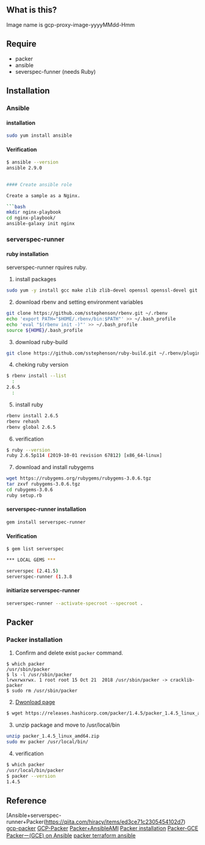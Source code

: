 ## What is this?

Image name is gcp-proxy-image-yyyyMMdd-Hmm

## Require

- packer
- ansible
- severspec-funner (needs Ruby)

## Installation

### Ansible

#### installation

```bash
sudo yum install ansible
```

#### Verification

```bash
$ ansible --version
ansible 2.9.0
  

#### Create ansible role

Create a sample as a Nginx.

```bash
mkdir nginx-playbook
cd nginx-playbook/
ansible-galaxy init nginx
```

### serverspec-runner

#### ruby installation

serverspec-runner rquires ruby.

1. install packages

```bash
sudo yum -y install gcc make zlib zlib-devel openssl openssl-devel git libffi-devel readline-devel wget bzip2
```

2. download rbenv and setting environment variables

```bash
git clone https://github.com/sstephenson/rbenv.git ~/.rbenv
echo 'export PATH="$HOME/.rbenv/bin:$PATH"' >> ~/.bash_profile
echo 'eval "$(rbenv init -)"' >> ~/.bash_profile
source ${HOME}/.bash_profile
```

3. download ruby-build

```bash
git clone https://github.com/sstephenson/ruby-build.git ~/.rbenv/plugins/ruby-build
```

4. cheking ruby version

```bash
$ rbenv install --list
  :
2.6.5
  :
```
5. install ruby

```bash
rbenv install 2.6.5
rbenv rehash
rbenv global 2.6.5
```

6. verification

```bash
$ ruby --version
ruby 2.6.5p114 (2019-10-01 revision 67812) [x86_64-linux]
```

7. download and install rubygems

```bash
wget https://rubygems.org/rubygems/rubygems-3.0.6.tgz
tar zxvf rubygems-3.0.6.tgz
cd rubygems-3.0.6
ruby setup.rb
```

#### serverspec-runner installation

```bash
gem install serverspec-runner
```

#### Verification

```bash
$ gem list serverspec

*** LOCAL GEMS ***

serverspec (2.41.5)
serverspec-runner (1.3.8
```

#### initiarize serverspec-runner

```bash
serverspec-runner --activate-specroot --specroot .
```

## Packer

### Packer installation

1. Confirm and delete exist `packer` command.

```
$ which packer
/usr/sbin/packer
$ ls -l /usr/sbin/packer
lrwxrwxrwx. 1 root root 15 Oct 21  2018 /usr/sbin/packer -> cracklib-packer
$ sudo rm /usr/sbin/packer
```

2. [Dwonload page](https://www.packer.io/downloads.html) 

```bash
$ wget https://releases.hashicorp.com/packer/1.4.5/packer_1.4.5_linux_amd64.zip
```

3. unzip package and move to /usr/local/bin

```bash
unzip packer_1.4.5_linux_amd64.zip
sudo mv packer /usr/local/bin/
```

4. verification

```bash
$ which packer
/usr/local/bin/packer
$ packer --version
1.4.5
```

## Reference

[Ansible+serverspec-runner+Packer(https://qiita.com/hiracy/items/ed3ce71c2305454102d7)
[gcp-packer](https://qiita.com/smallpalace/items/9a67f613762ee38c8caa)
[GCP-Packer](https://amemo.hatenablog.jp/entry/2017/09/25/030819)
[Packer+AnsibleAMI](https://dev.classmethod.jp/server-side/ansible/build_ami_with_packer_using_ansible/)
[Packer installation](https://www.packer.io/intro/getting-started/install.html)
[Packer-GCE](https://techblog.gmo-ap.jp/2019/07/09/packer/)
[Packerー(GCE) on Ansible](https://awsbloglink.wordpress.com/2017/11/01/packer%E3%82%A4%E3%83%A1%E3%83%BC%E3%82%B8%E4%BD%9C%E6%88%90%E6%89%8B%E9%A0%86gce-on-ansible/)
[packer  terraform  ansible ](https://qiita.com/kanagi/items/6af87a3a59e70e7e06db)

